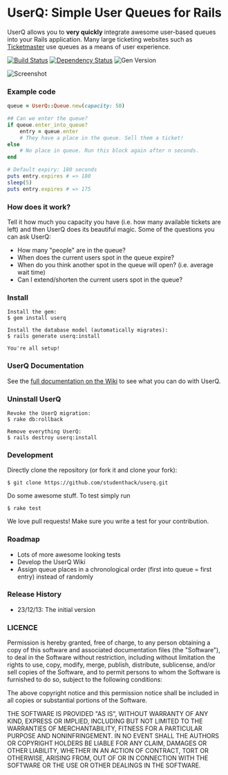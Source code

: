 # UserQ: Simple User Queues for Rails

UserQ allows you to **very quickly** integrate awesome user-based queues into your Rails application. Many large ticketing websites such as [Ticketmaster](http://www.ticketmaster.com) use queues as a means of user experience.

[![Build Status](https://travis-ci.org/studenthack/userq.png?branch=master)](https://travis-ci.org/studenthack/userq)
[![Dependency Status](https://gemnasium.com/studenthack/userq.png)](https://gemnasium.com/studenthack/userq)
![Gen Version](https://d25lcipzij17d.cloudfront.net/badge.png?title=gem&type=3c&v=0.0.1)

![Screenshot](http://i.imgur.com/uqYjMyF.gif)

### Example code
```ruby
queue = UserQ::Queue.new(capacity: 50)

## Can we enter the queue?
if queue.enter_into_queue?
	entry = queue.enter
	# They have a place in the queue. Sell them a ticket!
else
	# No place in queue. Run this block again after n seconds.
end

# Default expiry: 180 seconds
puts entry.expires # => 180
sleep(5)
puts entry.expires # => 175
```

### How does it work?
Tell it how much you capacity you have (i.e. how many available tickets are left) and then UserQ does its beautiful magic. Some of the questions you can ask UserQ:

* How many "people" are in the queue?
* When does the current users spot in the queue expire?
* When do you think another spot in the queue will open? (i.e. average wait time)
* Can I extend/shorten the current users spot in the queue?

### Install
```
Install the gem:
$ gem install userq

Install the database model (automatically migrates):
$ rails generate userq:install

You're all setup!
```


### UserQ Documentation
See the [full documentation on the Wiki](/studenthack/userq/wiki/Documentation) to see what you can do with UserQ.


### Uninstall UserQ
```
Revoke the UserQ migration:
$ rake db:rollback

Remove everything UserQ:
$ rails destroy userq:install
```


### Development
Directly clone the repository (or fork it and clone your fork):
```
$ git clone https://github.com/studenthack/userq.git
```

Do some awesome stuff. To test simply run
```
$ rake test
```

We love pull requests! Make sure you write a test for your contribution.

### Roadmap
- Lots of more awesome looking tests
- Develop the UserQ Wiki
- Assign queue places in a chronological order (first into queue = first entry) instead of randomly

### Release History
- 23/12/13: The initial version

### LICENCE
Permission is hereby granted, free of charge, to any person obtaining
a copy of this software and associated documentation files (the
"Software"), to deal in the Software without restriction, including
without limitation the rights to use, copy, modify, merge, publish,
distribute, sublicense, and/or sell copies of the Software, and to
permit persons to whom the Software is furnished to do so, subject to
the following conditions:

The above copyright notice and this permission notice shall be
included in all copies or substantial portions of the Software.

THE SOFTWARE IS PROVIDED "AS IS", WITHOUT WARRANTY OF ANY KIND,
EXPRESS OR IMPLIED, INCLUDING BUT NOT LIMITED TO THE WARRANTIES OF
MERCHANTABILITY, FITNESS FOR A PARTICULAR PURPOSE AND
NONINFRINGEMENT. IN NO EVENT SHALL THE AUTHORS OR COPYRIGHT HOLDERS BE
LIABLE FOR ANY CLAIM, DAMAGES OR OTHER LIABILITY, WHETHER IN AN ACTION
OF CONTRACT, TORT OR OTHERWISE, ARISING FROM, OUT OF OR IN CONNECTION
WITH THE SOFTWARE OR THE USE OR OTHER DEALINGS IN THE SOFTWARE.
